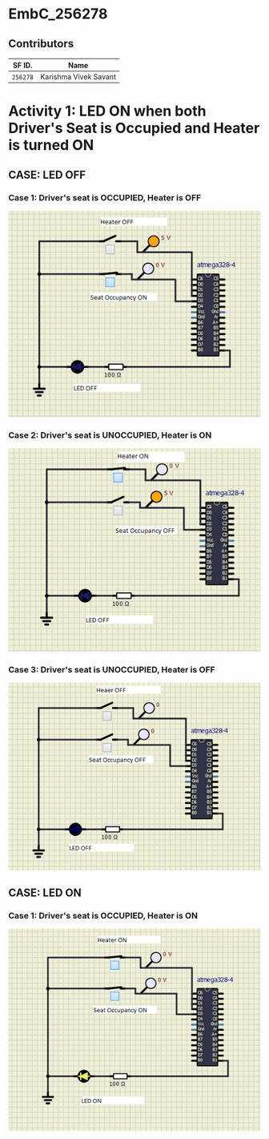 # EmbC_256278

## Contributors 

SF ID. |  Name   |     
-------|---------|
`256278` | Karishma Vivek Savant  |

# Activity 1: LED ON when both Driver's Seat is Occupied and Heater is turned ON
## CASE: LED OFF 
### Case 1: Driver's seat is OCCUPIED, Heater is OFF
![OFF](simulation/Capture2.png)
### Case 2: Driver's seat is UNOCCUPIED, Heater is ON
![OFF](simulation/Capture1.png)
### Case 3: Driver's seat is UNOCCUPIED, Heater is OFF
![OFF](simulation/Capture4.png)
## CASE: LED ON 
### Case 1: Driver's seat is OCCUPIED, Heater is ON
![ON](simulation/Capture3.png)


